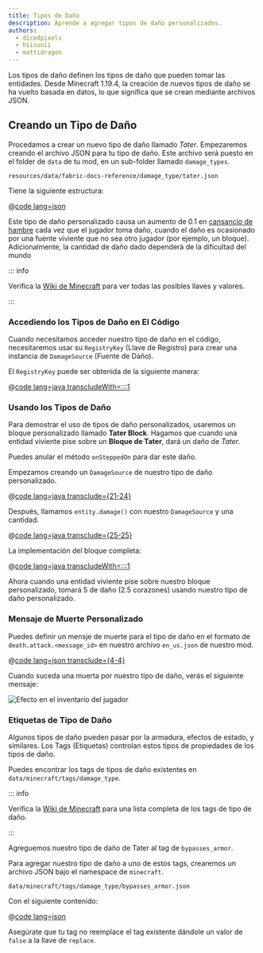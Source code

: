 ```yaml
---
title: Tipos de Daño
description: Aprende a agregar tipos de daño personalizados.
authors:
  - dicedpixels
  - hiisuuii
  - mattidragon
---
```


Los tipos de daño definen los tipos de daño que pueden tomar las entidades. Desde Minecraft 1.19.4, la creación de nuevos tipos de daño se ha vuelto basada en datos, lo que significa que se crean mediante archivos JSON.

## Creando un Tipo de Daño

Procedamos a crear un nuevo tipo de daño llamado _Tater_. Empezaremos creando el archivo JSON para tu tipo de daño. Este archivo será puesto en el folder de `data` de tu mod, en un sub-folder llamado `damage_types`.

```:no-line-numbers
resources/data/fabric-docs-reference/damage_type/tater.json
```

Tiene la siguiente estructura:

@[code lang=json](@/reference/1.21/src/main/generated/data/fabric-docs-reference/damage_type/tater.json)

Este tipo de daño personalizado causa un aumento de 0.1 en [cansancio de hambre](https://minecraft.wiki/w/Hunger#Exhaustion_level_increase) cada vez que el jugador toma daño, cuando el daño es ocasionado por una fuente viviente que no sea otro jugador (por ejemplo, un bloque). Adicionalmente, la cantidad de daño dado dependerá de la dificultad del mundo

::: info

Verifica la [Wiki de Minecraft](https://minecraft.wiki/w/Damage_type#JSON_format) para ver todas las posibles llaves y valores.

:::

### Accediendo los Tipos de Daño en El Código

Cuando necesitamos acceder nuestro tipo de daño en el código, necesitaremos usar su `RegistryKey` (Llave de Registro) para crear una instancia de `DamageSource` (Fuente de Daño).

El `RegistryKey` puede ser obtenida de la siguiente manera:

@[code lang=java transcludeWith=:::1](@/reference/1.21/src/main/java/com/example/docs/damage/FabricDocsReferenceDamageTypes.java)

### Usando los Tipos de Daño

Para demostrar el uso de tipos de daño personalizados, usaremos un bloque personalizado llamado **Tater Block**. Hagamos que cuando una entidad viviente pise sobre un **Bloque de Tater**, dará un daño de _Tater_.

Puedes anular el método `onSteppedOn` para dar este daño.

Empezamos creando un `DamageSource` de nuestro tipo de daño personalizado.

@[code lang=java transclude={21-24}](@/reference/1.21/src/main/java/com/example/docs/damage/TaterBlock.java)

Después, llamamos `entity.damage()` con nuestro `DamageSource` y una cantidad.

@[code lang=java transclude={25-25}](@/reference/1.21/src/main/java/com/example/docs/damage/TaterBlock.java)

La implementación del bloque completa:

@[code lang=java transcludeWith=:::1](@/reference/1.21/src/main/java/com/example/docs/damage/TaterBlock.java)

Ahora cuando una entidad viviente pise sobre nuestro bloque personalizado, tomará 5 de daño (2.5 corazones) usando nuestro tipo de daño personalizado.

### Mensaje de Muerte Personalizado

Puedes definir un mensje de muerte para el tipo de daño en el formato de `death.attack.<message_id>` en nuestro archivo `en_us.json` de nuestro mod.

@[code lang=json transclude={4-4}](@/reference/1.21/src/main/resources/assets/fabric-docs-reference/lang/en_us.json)

Cuando suceda una muerta por nuestro tipo de daño, verás el siguiente mensaje:

![Efecto en el inventario del jugador](/assets/develop/tater-damage-death.png)

### Etiquetas de Tipo de Daño

Algunos tipos de daño pueden pasar por la armadura, efectos de estado, y similares. Los Tags (Etiquetas) controlan estos tipos de propiedades de los tipos de daño.

Puedes encontrar los tags de tipos de daño existentes en `data/minecraft/tags/damage_type`.

::: info

Verifica la [Wiki de Minecraft](https://minecraft.wiki/w/Tag#Damage_types) para una lista completa de los tags de tipo de daño.

:::

Agreguemos nuestro tipo de daño de Tater al tag de `bypasses_armor`.

Para agregar nuestro tipo de daño a uno de estos tags, crearemos un archivo JSON bajo el namespace de `minecraft`.

```:no-line-numbers
data/minecraft/tags/damage_type/bypasses_armor.json
```

Con el siguiente contenido:

@[code lang=json](@/reference/1.21/src/main/generated/data/minecraft/tags/damage_type/bypasses_armor.json)

Asegúrate que tu tag no reemplace el tag existente dándole un valor de `false` a la llave de `replace`.
